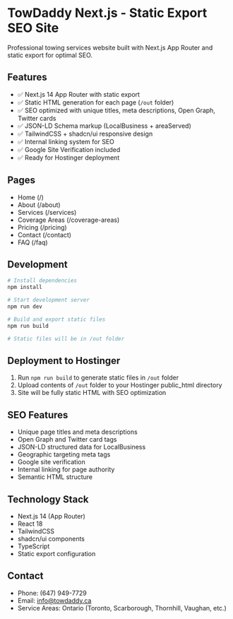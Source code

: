 # TowDaddy Next.js - Static Export SEO Site

Professional towing services website built with Next.js App Router and static export for optimal SEO.

## Features

- ✅ Next.js 14 App Router with static export
- ✅ Static HTML generation for each page (`/out` folder)
- ✅ SEO optimized with unique titles, meta descriptions, Open Graph, Twitter cards
- ✅ JSON-LD Schema markup (LocalBusiness + areaServed)
- ✅ TailwindCSS + shadcn/ui responsive design
- ✅ Internal linking system for SEO
- ✅ Google Site Verification included
- ✅ Ready for Hostinger deployment

## Pages

- Home (/)
- About (/about) 
- Services (/services)
- Coverage Areas (/coverage-areas)
- Pricing (/pricing)
- Contact (/contact)
- FAQ (/faq)

## Development

```bash
# Install dependencies
npm install

# Start development server
npm run dev

# Build and export static files
npm run build

# Static files will be in /out folder
```

## Deployment to Hostinger

1. Run `npm run build` to generate static files in `/out` folder
2. Upload contents of `/out` folder to your Hostinger public_html directory
3. Site will be fully static HTML with SEO optimization

## SEO Features

- Unique page titles and meta descriptions
- Open Graph and Twitter card tags
- JSON-LD structured data for LocalBusiness
- Geographic targeting meta tags
- Google site verification
- Internal linking for page authority
- Semantic HTML structure

## Technology Stack

- Next.js 14 (App Router)
- React 18
- TailwindCSS
- shadcn/ui components  
- TypeScript
- Static export configuration

## Contact

- Phone: (647) 949-7729
- Email: info@towdaddy.ca
- Service Areas: Ontario (Toronto, Scarborough, Thornhill, Vaughan, etc.)